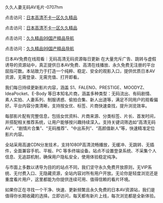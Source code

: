 久久人妻无码AⅤ毛片-0707hm


点击访问：<a href="https://bered.pages.dev/">日本高清不卡一区久久精品</a>

点击访问：<a href="https://gsd-agv.pages.dev/">日本高清不卡一区久久精品</a>

点击访问：<a href="https://tfda.pages.dev/">久久精品99国产精品导航</a>

点击访问：<a href="https://cfad.pages.dev/">久久精品99国产精品导航</a>


日本AV免费在线观看｜无码高清无码资源每日更新
在大量充斥广告、跳转与虚假诱导的资源站中，真正提供日本AV免费、高清在线播放、永久免费无注册的平台屈指可数。本站致力于打造一个纯粹、稳定、安全的观影入口，提供优质日本AV资源，无需登录、无需充值、打开即看。

我们每日持续更新影片内容，涵盖 S1、FALENO、PRESTIGE、MOODYZ、IdeaPocket、E-Body 等日本知名片商，涵盖多种类型：无码流出、有码剧情、素人实拍、人妻系列、制服诱惑、偷拍合集、新人出道等，满足不同用户的观看偏好。平台内容分类清晰，支持按女优、标签、片商快速查找，提升浏览效率。

每部影片配有完整信息，包括女优资料、片商来源、分类标签、片长、首发时间，并搭配相关推荐系统，让用户能够按兴趣持续深入。支持关键词筛选如“高清无码AV”、“剧情片合集”、“无码推荐”、“中出系列”、“高颜值新人”等，快速精准定位影片内容。

全站采用高速CDN分发技术，支持1080P高清流畅播放，无缓冲、无跳转、无插件，全面兼容手机、平板、PC 等多终端设备。站点不设置登录系统、不采集个人信息、无追踪机制，确保用户隐私安全，使用体验稳定纯净。

与市面上多数以诱导为目的的站点不同，我们坚守永久免费开放原则，无VIP系统、无付费入口、无隐藏资源，全站内容对所有用户开放。无论你是轻度浏览还是重度看片用户，这里都能为你提供连续可用、值得信赖的看片环境。

如果你正在寻找一个干净、快速、更新频繁且永久免费的日本AV资源站，我们是值得你长期收藏的选择。立即访问，每天都有新片上线，每次浏览都是全新体验。





<span style="display:none;">[Canonical link]( ）</span>
